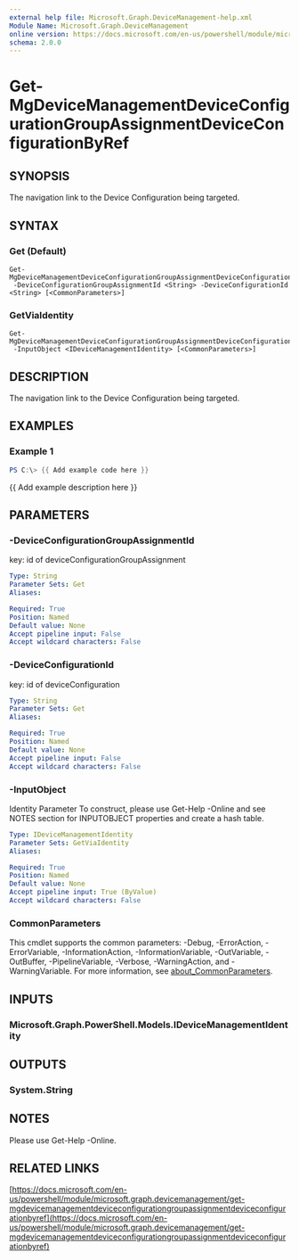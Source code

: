 ```yaml
---
external help file: Microsoft.Graph.DeviceManagement-help.xml
Module Name: Microsoft.Graph.DeviceManagement
online version: https://docs.microsoft.com/en-us/powershell/module/microsoft.graph.devicemanagement/get-mgdevicemanagementdeviceconfigurationgroupassignmentdeviceconfigurationbyref
schema: 2.0.0
---
```


# Get-MgDeviceManagementDeviceConfigurationGroupAssignmentDeviceConfigurationByRef

## SYNOPSIS
The navigation link to the Device Configuration being targeted.

## SYNTAX

### Get (Default)
```
Get-MgDeviceManagementDeviceConfigurationGroupAssignmentDeviceConfigurationByRef
 -DeviceConfigurationGroupAssignmentId <String> -DeviceConfigurationId <String> [<CommonParameters>]
```

### GetViaIdentity
```
Get-MgDeviceManagementDeviceConfigurationGroupAssignmentDeviceConfigurationByRef
 -InputObject <IDeviceManagementIdentity> [<CommonParameters>]
```

## DESCRIPTION
The navigation link to the Device Configuration being targeted.

## EXAMPLES

### Example 1
```powershell
PS C:\> {{ Add example code here }}
```

{{ Add example description here }}

## PARAMETERS

### -DeviceConfigurationGroupAssignmentId
key: id of deviceConfigurationGroupAssignment

```yaml
Type: String
Parameter Sets: Get
Aliases:

Required: True
Position: Named
Default value: None
Accept pipeline input: False
Accept wildcard characters: False
```

### -DeviceConfigurationId
key: id of deviceConfiguration

```yaml
Type: String
Parameter Sets: Get
Aliases:

Required: True
Position: Named
Default value: None
Accept pipeline input: False
Accept wildcard characters: False
```

### -InputObject
Identity Parameter
To construct, please use Get-Help -Online and see NOTES section for INPUTOBJECT properties and create a hash table.

```yaml
Type: IDeviceManagementIdentity
Parameter Sets: GetViaIdentity
Aliases:

Required: True
Position: Named
Default value: None
Accept pipeline input: True (ByValue)
Accept wildcard characters: False
```

### CommonParameters
This cmdlet supports the common parameters: -Debug, -ErrorAction, -ErrorVariable, -InformationAction, -InformationVariable, -OutVariable, -OutBuffer, -PipelineVariable, -Verbose, -WarningAction, and -WarningVariable. For more information, see [about_CommonParameters](http://go.microsoft.com/fwlink/?LinkID=113216).

## INPUTS

### Microsoft.Graph.PowerShell.Models.IDeviceManagementIdentity
## OUTPUTS

### System.String
## NOTES
Please use Get-Help -Online.

## RELATED LINKS

[https://docs.microsoft.com/en-us/powershell/module/microsoft.graph.devicemanagement/get-mgdevicemanagementdeviceconfigurationgroupassignmentdeviceconfigurationbyref](https://docs.microsoft.com/en-us/powershell/module/microsoft.graph.devicemanagement/get-mgdevicemanagementdeviceconfigurationgroupassignmentdeviceconfigurationbyref)

